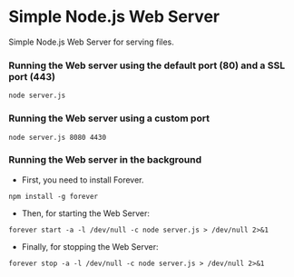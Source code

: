 # Simple Node.js Web Server

Simple Node.js Web Server for serving files.

### Running the Web server using the default port (80) and a SSL port (443)

```
node server.js
```

### Running the Web server using a custom port

```
node server.js 8080 4430
```

### Running the Web server in the background

* First, you need to install Forever.
   
```
npm install -g forever
```

* Then, for starting the Web Server:

```
forever start -a -l /dev/null -c node server.js > /dev/null 2>&1
```

* Finally, for stopping the Web Server:

```
forever stop -a -l /dev/null -c node server.js > /dev/null 2>&1
```
